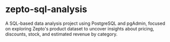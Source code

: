 # zepto-sql-analysis
A SQL-based data analysis project using PostgreSQL and pgAdmin, focused on exploring Zepto's product dataset to uncover insights about pricing, discounts, stock, and estimated revenue by category.
